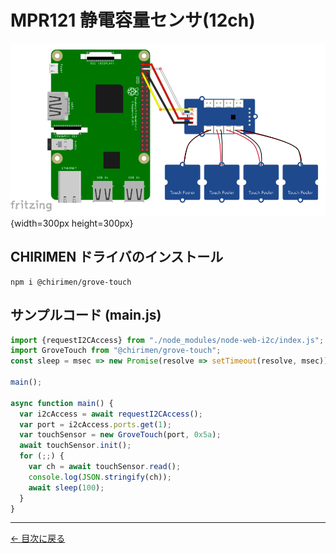 # MPR121 静電容量センサ(12ch)

![回路図](./schematic.png "schematic"){width=300px height=300px}

## CHIRIMEN ドライバのインストール

```shell
npm i @chirimen/grove-touch
```

## サンプルコード (main.js)

```javascript
import {requestI2CAccess} from "./node_modules/node-web-i2c/index.js";
import GroveTouch from "@chirimen/grove-touch";
const sleep = msec => new Promise(resolve => setTimeout(resolve, msec));

main();

async function main() {
  var i2cAccess = await requestI2CAccess();
  var port = i2cAccess.ports.get(1);
  var touchSensor = new GroveTouch(port, 0x5a);
  await touchSensor.init();
  for (;;) {
    var ch = await touchSensor.read();
    console.log(JSON.stringify(ch));
    await sleep(100);
  }
}
```


---
[← 目次に戻る](../index.md)
